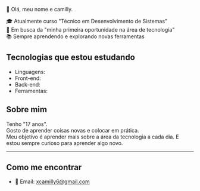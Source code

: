 👋 Olá, meu nome e camilly.

🎓 Atualmente curso "Técnico em Desenvolvimento de Sistemas"  
💼 Em busca da "minha primeira oportunidade na área de tecnologia"  
📚 Sempre aprendendo e explorando novas ferramentas  

## Tecnologias que estou estudando
- Linguagens:  
- Front-end: 
- Back-end:  
- Ferramentas:  

## Sobre mim
Tenho "17 anos".  
Gosto de aprender coisas novas e colocar em prática.  
Meu objetivo é aprender mais sobre a área da tecnologia a cada dia.
E estou sempre curioso para aprender algo novo. 

---

## Como me encontrar
- 📧 Email: xcamilly6@gmail.com
  
